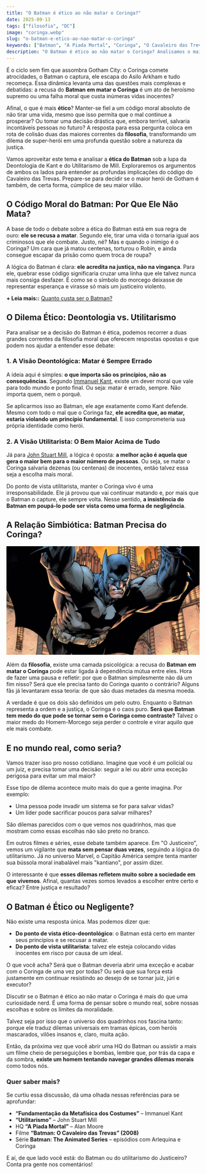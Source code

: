 ```yaml
---
title: "O Batman é ético ao não matar o Coringa?"
date: 2025-09-13
tags: ["filosofia", "DC"] 
image: "coringa.webp"
slug: "o-batman-e-etico-ao-nao-matar-o-coringa"
keywords: ["Batman", "A Piada Mortal", "Coringa", "O Cavaleiro das Trevas"]
description: "O Batman é ético ao não matar o Coringa? Analisamos o maior dilema de Gotham com a ajuda da filosofia!"
---
```


É o ciclo sem fim que assombra Gotham City: o Coringa comete atrocidades, o Batman o captura, ele escapa do Asilo Arkham e tudo recomeça. Essa dinâmica levanta uma das questões mais complexas e debatidas: a recusa do **Batman em matar o Coringa** é um ato de heroísmo supremo ou uma falha moral que custa inúmeras vidas inocentes?

Afinal, o que é mais **ético**? Manter-se fiel a um código moral absoluto de não tirar uma vida, mesmo que isso permita que o mal continue a prosperar? Ou tomar uma decisão drástica que, embora terrível, salvaria incontáveis pessoas no futuro? A resposta para essa pergunta coloca em rota de colisão duas das maiores correntes da **filosofia**, transformando um dilema de super-herói em uma profunda questão sobre a natureza da justiça.

Vamos aproveitar este tema e analisar a **ética do Batman** sob a lupa da Deontologia de Kant e do Utilitarismo de Mill. Exploraremos os argumentos de ambos os lados para entender as profundas implicações do código do Cavaleiro das Trevas. Prepare-se para decidir se o maior herói de Gotham é também, de certa forma, cúmplice de seu maior vilão.

## O Código Moral do Batman: Por Que Ele Não Mata?

A base de todo o debate sobre a ética do Batman está em sua regra de ouro: **ele se recusa a matar**. Segundo ele, tirar uma vida o tornaria igual aos criminosos que ele combate. Justo, né? Mas e quando o inimigo é o Coringa? Um cara que já matou centenas, torturou o Robin, e ainda consegue escapar da prisão como quem troca de roupa?

A lógica do Batman é clara: **ele acredita na justiça, não na vingança**. Para ele, quebrar esse código significaria cruzar uma linha que ele talvez nunca mais consiga desfazer. É como se o símbolo do morcego deixasse de representar esperança e virasse só mais um justiceiro violento.

**+ Leia mais::** [Quanto custa ser o Batman?](https://nerdatico.com.br/quanto-custa-ser-o-batman/)

## O Dilema Ético: Deontologia vs. Utilitarismo

Para analisar se a decisão do Batman é ética, podemos recorrer a duas grandes correntes da filosofia moral que oferecem respostas opostas e que podem nos ajudar a entender esse debate:

### 1. A Visão Deontológica: Matar é Sempre Errado

A ideia aqui é simples: **o que importa são os princípios, não as consequências**. Segundo [Immanuel Kant](https://en.wikipedia.org/wiki/Immanuel_Kant), existe um dever moral que vale para todo mundo e ponto final. Ou seja: matar é errado, sempre. Não importa quem, nem o porquê.

Se aplicarmos isso ao Batman, ele age exatamente como Kant defende. Mesmo com todo o mal que o Coringa faz, **ele acredita que, ao matar, estaria violando um princípio fundamental**. E isso comprometeria sua própria identidade como herói.

### 2. A Visão Utilitarista: O Bem Maior Acima de Tudo

Já para [John Stuart Mill](https://pt.wikipedia.org/wiki/John_Stuart_Mill), a lógica é oposta: **a melhor ação é aquela que gera o maior bem para o maior número de pessoas**. Ou seja, se matar o Coringa salvaria dezenas (ou centenas) de inocentes, então talvez essa seja a escolha mais moral.

Do ponto de vista utilitarista, manter o Coringa vivo é uma irresponsabilidade. Ele já provou que vai continuar matando e, por mais que o Batman o capture, ele sempre volta. Nesse sentido, **a insistência do Batman em poupá-lo pode ser vista como uma forma de negligência**.

## A Relação Simbiótica: Batman Precisa do Coringa?

![batman_coringa](batman.webp)

Além da **filosofia**, existe uma camada psicológica: a recusa do **Batman em matar o Coringa** pode estar ligada à dependência mútua entre eles. Hora de fazer uma pausa e refletir: por que o Batman simplesmente não dá um fim nisso? Será que ele precisa tanto do Coringa quanto o contrário? Alguns fãs já levantaram essa teoria: de que são duas metades da mesma moeda.

A verdade é que os dois são definidos um pelo outro. Enquanto o Batman representa a ordem e a justiça, o Coringa é o caos puro. **Será que Batman tem medo do que pode se tornar sem o Coringa como contraste?** Talvez o maior medo do Homem-Morcego seja perder o controle e virar aquilo que ele mais combate.

## E no mundo real, como seria?

Vamos trazer isso pro nosso cotidiano. Imagine que você é um policial ou um juiz, e precisa tomar uma decisão: seguir a lei ou abrir uma exceção perigosa para evitar um mal maior?

Esse tipo de dilema acontece muito mais do que a gente imagina. Por exemplo:

*   Uma pessoa pode invadir um sistema se for para salvar vidas?
*   Um líder pode sacrificar poucos para salvar milhares?

São dilemas parecidos com o que vemos nos quadrinhos, mas que mostram como essas escolhas não são preto no branco.

Em outros filmes e séries, esse debate também aparece. Em "O Justiceiro", vemos um vigilante que **mata sem pensar duas vezes**, seguindo a lógica do utilitarismo. Já no universo Marvel, o Capitão América sempre tenta manter sua bússola moral inabalável mais "kantiano", por assim dizer.

O interessante é que **esses dilemas refletem muito sobre a sociedade em que vivemos**. Afinal, quantas vezes somos levados a escolher entre certo e eficaz? Entre justiça e resultado?

## O Batman é Ético ou Negligente?

Não existe uma resposta única. Mas podemos dizer que:

*   **Do ponto de vista ético-deontológico**: o Batman está certo em manter seus princípios e se recusar a matar.
*   **Do ponto de vista utilitarista**: talvez ele esteja colocando vidas inocentes em risco por causa de um ideal.

O que você acha? Será que o Batman deveria abrir uma exceção e acabar com o Coringa de uma vez por todas? Ou será que sua força está justamente em continuar resistindo ao desejo de se tornar juiz, júri e executor?

Discutir se o Batman é ético ao não matar o Coringa é mais do que uma curiosidade nerd. É uma forma de pensar sobre o mundo real, sobre nossas escolhas e sobre os limites da moralidade.

Talvez seja por isso que o universo dos quadrinhos nos fascina tanto: porque ele traduz dilemas universais em tramas épicas, com heróis mascarados, vilões insanos e, claro, muita ação.

Então, da próxima vez que você abrir uma HQ do Batman ou assistir a mais um filme cheio de perseguições e bombas, lembre que, por trás da capa e da sombra, **existe um homem tentando navegar grandes dilemas morais** como todos nós.

### Quer saber mais?

Se curtiu essa discussão, dá uma olhada nessas referências para se aprofundar:

*   **“Fundamentação da Metafísica dos Costumes”** – Immanuel Kant
*   **“Utilitarismo”** – John Stuart Mill
*   HQ **“A Piada Mortal”** – Alan Moore
*   Filme **“Batman: O Cavaleiro das Trevas” (2008)**
*   Série **Batman: The Animated Series** – episódios com Arlequina e Coringa

E aí, de que lado você está: do Batman ou do utilitarismo do Justiceiro? Conta pra gente nos comentários!